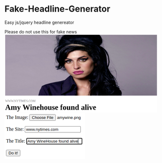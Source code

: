 # Fake-Headline-Generator
Easy js/jquery headline genereator

Please do not use this for fake news
![amy alive](https://github.com/HenMussa/Fake-Headline-Generator/blob/main/FakeHeadline/src/DeepinScreenshot_select-area_20201208171917.png)
![amy alive](https://github.com/HenMussa/Fake-Headline-Generator/blob/main/FakeHeadline/src/DeepinScreenshot_select-area_20201208173637.png)
